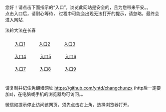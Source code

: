 您好！请点击下面指示的“入口”，浏览此网站是安全的，且为您带来平安。。 <br/>
点击入口后，请耐心等待， 过程中可能会出现无法打开的提示，请忽略，最终会进入网站. </br>

法轮大法在长春<br/>
<div style="padding:10px"><a style="margin:20px" target="_blank" href="https://du6pa2sdv9qat.cloudfront.net/2Qpsp?dwxdl" id="ccLink1" rel="nofollow">入口1</a> <a target="_blank" style="margin:20px" href="https://d1wy39p5h507qy.cloudfront.net/2Qpsp?wpdgb" id="ccLink2" rel="nofollow">入口2</a> <a style="margin:20px" target="_blank" href="https://d1f8rihneqgrf8.cloudfront.net/2Qpsp?yivovskr" id="ccLink3" rel="nofollow">入口3</a></div>

<div style="padding:10px" ><a style="margin:20px" target="_blank" href="https://du6pa2sdv9qat.cloudfront.net/2Qpsp?dwxdl" id="ccLink4" rel="nofollow">入口4</a> <a style="margin:20px" href="https://d1wy39p5h507qy.cloudfront.net/2Qpsp?wpdgb" target="_blank" id="ccLink5" rel="nofollow">入口5</a> <a style="margin:20px" href="https://d1f8rihneqgrf8.cloudfront.net/2Qpsp?yivovskr" target="_blank" id="ccLink6" rel="nofollow">入口6</a></div>

<div style="padding:10px"><a style="margin:20px" target="_blank" href="https://du6pa2sdv9qat.cloudfront.net/2Qpsp?dwxdl" id="ccLink7" rel="nofollow">入口7</a> <a style="margin:20px" href="https://d1wy39p5h507qy.cloudfront.net/2Qpsp?wpdgb" target="_blank" id="ccLink8" rel="nofollow">入口8</a> <a style="margin:20px" target="_blank" href="https://d1f8rihneqgrf8.cloudfront.net/2Qpsp?yivovskr" id="ccLink9" rel="nofollow">入口9</a></div>

<br/>



请复制并记住免翻墙网址 https://github.com/yntd/changchunzx (http后一定要加s)，在电脑或手机的浏览器均可访问。。<br/>

微信如提示停止访问该网页，须先点击右上角，选择浏览器打开。

